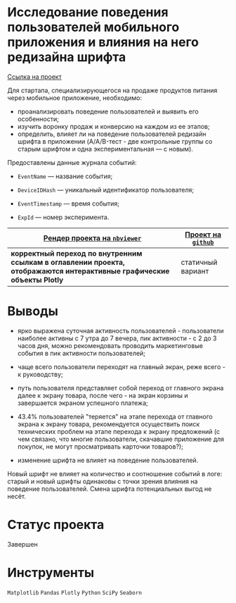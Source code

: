 # Исследование поведения пользователей мобильного приложения и влияния на него редизайна шрифта

[Ссылка на проект](https://nbviewer.org/github/anapon-DA/projects/blob/d61903e876e19956409612cf1ece5286a6854feb/App%20Redesign%20AAB-testing/AAB-test-app-redesign.ipynb)

Для стартапа, специализирующегося на продаже продуктов питания через мобильное приложение, необходимо:

- проанализировать поведение пользователей и выявить его особенности;
- изучить воронку продаж и конверсию на каждом из ее этапов;
- определить, влияет ли на поведение пользователей редизайн шрифта в приложении (A/A/B-тест - две контрольные группы со старым шрифтом и одна экспериментальная — с новым).

Предоставлены данные журнала событий:

- `EventName` — название события;

- `DeviceIDHash` — уникальный идентификатор пользователя;

- `EventTimestamp` — время события;

- `ExpId` — номер эксперимента.

| [Рендер проекта на `nbviewer`](https://nbviewer.org/github/anapon-DA/projects/blob/d61903e876e19956409612cf1ece5286a6854feb/App%20Redesign%20AAB-testing/AAB-test-app-redesign.ipynb) | [Проект на `github`](https://github.com/anapon-DA/projects/blob/main/App%20Redesign%20AAB-testing/AAB-test-app-redesign.ipynb) |
| --- | --- |
| **корректный переход по внутренним ссылкам в оглавлении проекта, отображаются интерактивные графические объекты Plotly** | статичный вариант |

# Выводы

- ярко выражена суточная активность пользователей - пользователи наиболее активны с 7 утра до 7 вечера, пик активности - с 2 до 3 часов дня, можно рекомендовать проводить маркетинговые события в пик активности пользователей;

- чаще всего пользователи переходят на главный экран, реже всего - к руководству;

- путь пользователя представляет собой переход от главного экрана далее к экрану товара, после чего - на экран корзины и завершается экраном успешного платежа;

- 43.4% пользователей "теряется" на этапе перехода от главного экрана к экрану товара, рекомендуется осуществить поиск технических проблем на этапе перехода к экрану предложений (с чем связано, что многие пользователи, скачавшие приложение для покупок, не могут просматривать карточки товаров?);

- изменение шрифта не влияет на поведение пользователей.

Новый шрифт не влияет на количество и соотношение событий в логе: старый и новый шрифты одинаковы с точки зрения влияния на поведение пользователей. Смена шрифта потенциальных выгод не несёт.

# Статус проекта

Завершен

# Инструменты

`Matplotlib`
`Pandas`
`Plotly`
`Python`
`SciPy`
`Seaborn`
